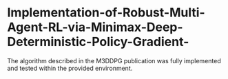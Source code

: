 # Implementation-of-Robust-Multi-Agent-RL-via-Minimax-Deep-Deterministic-Policy-Gradient-
The algorithm described in the M3DDPG publication was fully implemented and tested  within the provided environment.
